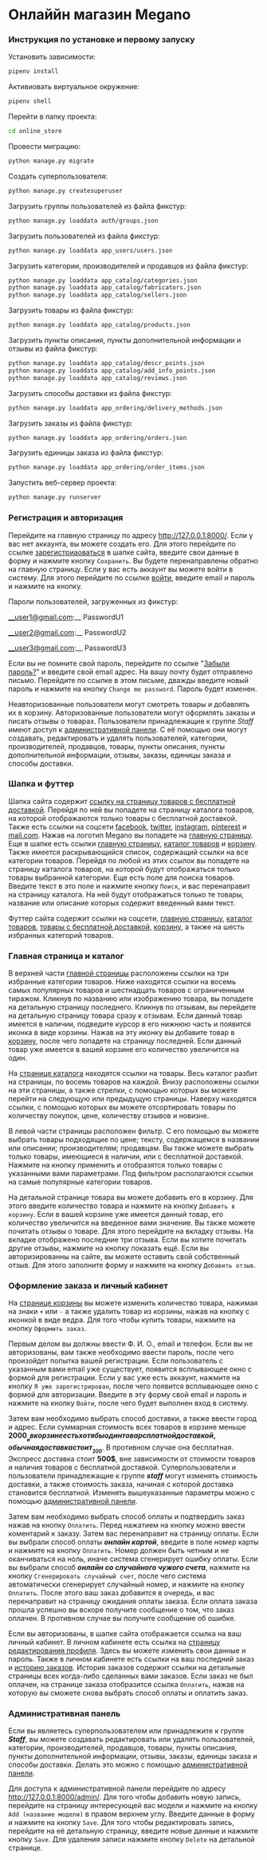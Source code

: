# Онлаййн магазин Megano

### Инструкция по установке и первому запуску 

Установить зависимости:

```bash
pipenv install
```

Активиовать виртуальное окружение:

```bash
pipenv shell
```

Перейти в папку проекта:

```bash
cd online_store
```

Провести миграцию:

```bash
python manage.py migrate
```

Создать суперпользователя:

```bash
python manage.py createsuperuser
```

Загрузить группы пользователей из файла фикстур:
```bash
python manage.py loaddata auth/groups.json
```

Загрузить пользователей из файла фикстур:
```bash
python manage.py loaddata app_users/users.json
```

Загрузить категории, производителей и продавцов из файла фикстур:
```bash
python manage.py loaddata app_catalog/categories.json
python manage.py loaddata app_catalog/fabricators.json
python manage.py loaddata app_catalog/sellers.json
```

Загрузить товары из файла фикстур:
```bash
python manage.py loaddata app_catalog/products.json
```

Загрузить пункты описания, пункты дополнительной информации и отзывы из файла фикстур:
```bash
python manage.py loaddata app_catalog/descr_points.json
python manage.py loaddata app_catalog/add_info_points.json
python manage.py loaddata app_catalog/reviews.json
```

Загрузить способы доставки из файла фикстур:
```bash
python manage.py loaddata app_ordering/delivery_methods.json
```

Загрузить заказы из файла фикстур:
```bash
python manage.py loaddata app_ordering/orders.json
```

Загрузить единицы заказа из файла фикстур:
```bash
python manage.py loaddata app_ordering/order_items.json
```

Запустить веб-сервер проекта:

```bash
python manage.py runserver
```

### Регистрация и авторизация
Перейдите на главную страницу по адресу http://127.0.0.1:8000/. Если у вас нет 
аккаунта, вы можете создать его. Для этого перейдите по ссылке 
[зарегистриаоваться](http://127.0.0.1:8000/app_users/register/) в шапке сайта, введите 
свои данные в форму и нажмите кнопку ```Сохранить```. Вы будете перенаправлены обратно 
на главную 
страницу. Если у вас есть аккаунт вы можете войти в систему. Для этого перейдите по 
ссылке [войти](http://127.0.0.1:8000/app_users/login/), введите email и пароль и 
нажмите на кнопку.

Пароли пользователей, загруженных из фикстур:

__user1@gmail.com:__ PasswordU1

__user2@gmail.com:__ PasswordU2

__user3@gmail.com:__ PasswordU3

Если вы не помните свой пароль, перейдите по ссылке 
"[Забыли пароль?](http://127.0.0.1:8000/app_users/password_reset/)" и введите свой 
email адрес. На вашу почту будет отправлено письмо. Перейдите по ссылке в этом письме,
дважды введите новый пароль и нажмите на кнопку ```Change me password```. Пароль 
будет изменен.

Неавторизованные пользователи могут смотреть товары и добавлять их в корзину.
Авторизованные пользователи могут оформлять заказы и писать отзывы о товарах. 
Пользователи принадлежащие к группе _Staff_ имеют доступ к [административной 
панели](http://127.0.0.1:8000/admin/). С её помощью они могут создавать, редактировать 
и удалять пользователей, категории, производителей, продавцов, товары, пункты 
описания, пункты дополнительной информации, отзывы, заказы, единицы заказа и 
способы доставки. 

### Шапка и футтер

Шапка сайта содержит [ссылку на страницу товаров с бесплатной 
доставкой](http://127.0.0.1:8000/catalog/delivery/free/). Перейдя по ней вы попадете
на страницу каталога товаров, на которой отображаются только товары с бесплатной 
доставкой. Также есть ссылки на соцсети [facebook](https://www.facebook.com/), 
[twitter](https://twitter.com/), [instagram](https://www.instagram.com/),
[pinterest](https://ru.pinterest.com/) и [mail.com](https://www.mail.com/). 
Нажав на логотип Megano вы попадете на [главную страницу](http://127.0.0.1:8000/). 
Еще в шапке есть ссылки [главную страницу](http://127.0.0.1:8000/), [каталог 
товаров](http://127.0.0.1:8000/catalog/) и [корзину](http://127.0.0.1:8000/app_cart/).
Также имеется раскрывающийся список, содержащий ссылки на все категории товаров. 
Перейдя по любой из этих ссылок вы попадете на страницу каталога товаров, на которой будут 
отображаться только товары выбранной категории. Еще есть поле для поиска товаров.
Введите текст в это поле и нажмите кнопку ```Поиск```, и вас перенаправит на страницу 
каталога. На ней будут отображаться только те товары, название или описание которых
содержит введенный вами текст.

Футтер сайта содержит ссылки на соцсети, [главную страницу](http://127.0.0.1:8000/), 
[каталог товаров](http://127.0.0.1:8000/catalog/), [товары с бесплатной 
доставкой](http://127.0.0.1:8000/catalog/delivery/free/), 
[корзину](http://127.0.0.1:8000/app_cart/), а также на шесть избранных категорий 
товаров.

### Главная страница и каталог

В верхней части [главной страницы](http://127.0.0.1:8000/) расположены ссылки на три 
избранные категории 
товаров. Ниже находятся ссылки на восемь самых популярных товаров и шестнадцать товаров с 
ограниченным тиражом. Кликнув по названию или изображению товара, вы попадете на 
детальную страницу последнего. Кликнув по отзывам,
вы перейдете на детальную страницу товара сразу к отзывам. Если данный товар имеется 
в наличии, подведите
курсор в его нижнюю часть и появится иконка в виде корзины. Нажав на эту иконку вы 
добавите товар в [корзину](http://127.0.0.1:8000/app_cart/), после чего попадете
на страницу последней. Если данный товар уже имеется в вашей корзине его количество 
увеличится на один. 

На [странице каталога](http://127.0.0.1:8000/catalog/) находятся ссылки на товары. 
Весь каталог разбит на страницы, по восемь товаров на каждой. 
Внизу расположены ссылки на эти страницы, а также стрелки, с помощью которых 
вы можете перейти на следующую или 
предыдущую страницы. Наверху находятся ссылки, с помощью которых вы можете 
отсортировать товары по количеству покупок, цене, количеству отзывов и новизне. 

В левой части страницы расположен фильтр. С его помощью вы можете выбрать товары подходящие
по цене; тексту, содержащемся в названии или описании; производителям; продавцам. Вы также 
можете выбрать только товары, имеющиеся в наличии, или с бесплатной доставкой. Нажмите на 
кнопку применить и отобразятся только товары с указанными вами параметрами. Под фильтром
располагаются ссылки на самые популярные категории товаров.  

На детальной странице товара вы можете добавить его в корзину. Для этого введите 
количество товара и нажмите на кнопку ```Добавить в корзину```. Если в вашей корзине уже
имеется данный товар, его количество увеличится на введенное вами значение. Вы также можете
почитать отзывы о товаре. Для этого перейдите на вкладку отзывы. На вкладке отображено
последние три отзыва. Если вы хотите почитать другие отзывы, нажмите на кнопку показать 
ещё. Если вы авторизированны на сайте, вы можете оставить свой собственный отзыв. Для
этого заполните форму и нажмите на кнопку ```Добавить отзыв```.

### Оформление заказа и личный кабинет

На [странице корзины](http://127.0.0.1:8000/app_cart/) вы можете изменить количество 
товара, нажимая на знаки ```+``` или ```-``` а также удалить товар из корзины, нажав на
кнопку с иконкой в виде ведра. Для того чтобы купить товары, нажмите на кнопку 
```Оформить заказ```. 

Первым делом вы должны ввести Ф. И. О., email и телефон. Если вы не авторизованы, 
вам также необходимо ввести пароль, после чего произойдет попытка вашей регистрации.
Если пользователь с указанным вами email уже существует, появится всплывающее окно с
формой для регистрации. Если у вас уже есть аккаунт, нажмите на кнопку 
```Я уже зарегистрирован```, после чего появится всплывающее окно с формой для 
авторизации. Введите в эту форму свой email и пароль и нажмите на кнопку
```Войти```, после чего будет выполнен вход в систему.

Затем вам необходимо выбрать способ доставки, а также ввести город и адрес. Если 
суммарная стоимость всех товаров в корзине меньше __2000$__ и в корзине есть хотя бы 
один товар с платной доставкой, обычная
доставка стоит __200$__. В противном случае она бесплатная. Экспресс доставка стоит 
__500$__, вне зависимости от стоимости товаров и наличия товаров с бесплатной доставкой.
Суперпользователи и пользователи принадлежащие к группе ___staff___ могут изменять 
стоимость доставки, а также стоимость заказа, начиная с которой доставка становится 
бесплатной. Изменять вышеуказанные параметры можно с помощью 
[административной панели](http://127.0.0.1:8000/admin/).

Затем вам необходимо выбрать способ оплаты и подтвердить заказ нажав на кнопку 
```Оплатить```. Перед нажатием на кнопку можно ввести коментарий к заказу. Затем вас
перенаправит на страницу оплаты. Если вы выбрали способ оплаты ___онлайн картой___,
введите в поле номер карты и нажмите на кнопку ```Оплатить```. Номер должен быть четным
и не оканчиваться на ноль, иначе система сгенерирует ошибку оплаты. Если вы выбрали способ
___онлайн со случайного чужого счета___, нажмите на кнопку 
```Сгенерировать случайный счет```, после чего система автоматически сгенерирует 
случайный номер, и нажмите на кнопку ```Оплатить```. После этого ваш заказ добавится в 
очередь, и вас перенаправит на страницу ожидания оплаты заказа. Если оплата заказа прошла
успешно вы вскоре получите сообщение о том, что заказ оплачен. В противном случае вы 
получите сообщение об ошибке.

Если вы авторизованы, в шапке сайта отображается ссылка на ваш личный кабинет. В личном 
кабинете есть ссылка на [страницу редактирования 
профиля](http://127.0.0.1:8000/app_users/profile/). Здесь вы можете изменить свои данные
и пароль. Также в личном кабинете есть ссылки на ваш последний заказ и 
[историю заказов](http://127.0.0.1:8000/app_users/orders_history/). История заказов 
содержит ссылки на детальные страницы всех когда-либо сделанных вами заказов. Если 
заказ не был оплачен, на странице заказа отобразится ссылка ```Оплатить```, нажав на
которую вы сможете снова выбрать способ оплаты и оплатить заказ.

### Административная панель

Если вы являетесь суперпользователем или принадлежите к группе ___Staff___, вы можете
создавать редактировать или удалять пользователей, категории, производителей, 
продавцов, товары, пункты описания, пункты дополнительной информации, отзывы, 
заказы, единицы заказа и способы доставки. Делать это можно с помощью 
[административной панели](http://127.0.0.1:8000/admin/).

Для доступа к административной панели перейдите по адресу http://127.0.0.1:8000/admin/.
Для того чтобы добавить новую запись, перейдите на страницу интересующей вас модели
и нажмите на кнопку ```Add (название модели)``` в правом верхнем углу. Введите данные
в форму и нажмите на кнопку ```Save```. Для того чтобы редактировать запись, перейдите 
на её детальную страницу, введите новые данные и нажмите кнопку ```Save```. Для удаления
записи нажмите кнопку ```Delete``` на детальной странице.
